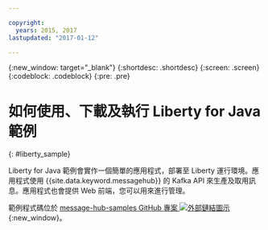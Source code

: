 ```yaml
---

copyright:
  years: 2015, 2017
lastupdated: "2017-01-12"

---
```


{:new_window: target="_blank"}
{:shortdesc: .shortdesc}
{:screen: .screen}
{:codeblock: .codeblock}
{:pre: .pre}

# 如何使用、下載及執行 Liberty for Java 範例
{: #liberty_sample}

Liberty for Java 範例會實作一個簡單的應用程式，部署至 Liberty 運行環境。應用程式使用 {{site.data.keyword.messagehub}} 的 Kafka API 來生產及取用訊息。應用程式也會提供 Web 前端，您可以用來進行管理。

範例程式碼位於 [message-hub-samples GitHub 專案 ![外部鏈結圖示](../../icons/launch-glyph.svg "外部鏈結圖示")](https://github.com/ibm-messaging/message-hub-samples/tree/master/kafka-java-liberty-sample){:new_window}。

